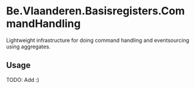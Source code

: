 # Be.Vlaanderen.Basisregisters.CommandHandling

Lightweight infrastructure for doing command handling and eventsourcing using aggregates.

## Usage

TODO: Add :)
